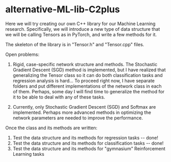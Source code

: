 # alternative-ML-lib-C2plus
Here we will try creating our own C++ library for our Machine Learning research. Specifically, we will introduce a new type of data structure that we will be calling Tensors as in PyTorch, and write a few methods for it.


The skeleton of the library is in "Tensor.h" and "Tensor.cpp" files.


Open problems:

1. Rigid, case-specific network structure and methods. The Stochastic Gradient Descent (SGD) method is implemented, but I have realized that generalizing the Tensor class so it can do both classification tasks and regression analysis is hard... To proceed right now, I have separate folders and put different implementations of the network class in each of them. Perhaps, some day I will find time to generalize the method for it to be able to deal with any of these tasks.

2. Currently, only Stochastic Gradient Descent (SGD) and Softmax are implemented. Perhaps more advanced methods in optimizing the network parameters are needed to improve the performance. 




Once the class and its methods are written:

1. Test the data structure and its methods for regression tasks -- done!
2. Test the data structure and its methods for classification tasks -- done!
3. Test the data structure and its methods for "gymnasium" Reinforcement Learning tasks
